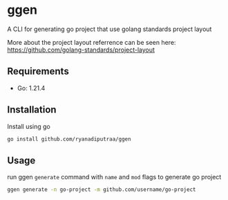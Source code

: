 # ggen
A CLI for generating go project that use golang standards project layout

More about the project layout referrence can be seen here:
https://github.com/golang-standards/project-layout


## Requirements
- Go: 1.21.4

## Installation

Install using go
```bash
go install github.com/ryanadiputraa/ggen
```

## Usage
run ggen `generate` command with `name` and `mod` flags to generate go project
```bash
ggen generate -n go-project -m github.com/username/go-project
```
